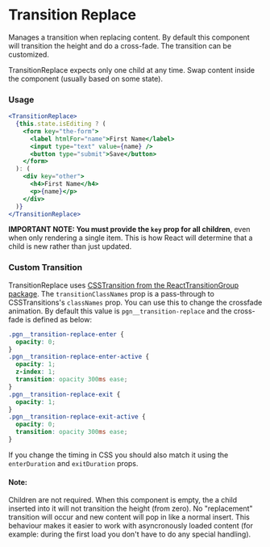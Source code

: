 # Transition Replace

Manages a transition when replacing content. By default this component will transition the height and do a cross-fade. The transition can be customized.

TransitionReplace expects only one child at any time. Swap content inside the component (usually based on some state).

### Usage

```jsx
<TransitionReplace>
  {this.state.isEditing ? (
    <form key="the-form">
      <label htmlFor="name">First Name</label>
      <input type="text" value={name} />
      <button type="submit">Save</button>
    </form>
  ): (
    <div key="other">
      <h4>First Name</h4>
      <p>{name}</p>
    </div>
  )}
</TransitionReplace>
```

**IMPORTANT NOTE: You must provide the `key` prop for all children**, even when only rendering a single item. This is how React will determine that a child is new rather than just updated.

### Custom Transition

TransitionReplace uses [CSSTransition from the ReactTransitionGroup package](http://reactcommunity.org/react-transition-group/css-transition). The `transitionClassNames` prop is a pass-through to CSSTransitions's `classNames` prop. You can use this to change the crossfade animation. By default this value is `pgn__transition-replace` and the cross-fade is defined as below:

```css
.pgn__transition-replace-enter {
  opacity: 0;
}
.pgn__transition-replace-enter-active {
  opacity: 1;
  z-index: 1;
  transition: opacity 300ms ease;
}
.pgn__transition-replace-exit {
  opacity: 1;
}
.pgn__transition-replace-exit-active {
  opacity: 0;
  transition: opacity 300ms ease;
}
```

If you change the timing in CSS you should also match it using the `enterDuration` and `exitDuration` props.


#### Note:

Children are not required. When this component is empty, the a child inserted into it will not transition the height (from zero). No "replacement" transition will occur and new content will pop in like a normal insert. This behaviour makes it easier to work with asyncronously loaded content (for example: during the first load you don't have to do any special handling).


